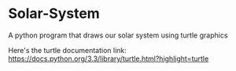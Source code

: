 # Solar-System
A python program that draws our solar system using turtle graphics

Here's the turtle documentation link: 
https://docs.python.org/3.3/library/turtle.html?highlight=turtle
 
